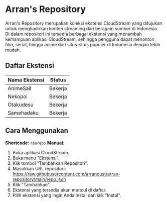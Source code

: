 # Arran's Repository
Arran's Repository merupakan koleksi ekstensi CloudStream yang ditujukan untuk menghadirkan konten streaming dari beragam sumber di Indonesia. Di dalam repositori ini tersedia berbagai ekstensi yang menambah kemampuan aplikasi CloudStream, sehingga pengguna dapat menonton film, serial, hingga anime dari situs-situs populer di Indonesia dengan lebih mudah.

## Daftar Ekstensi
| Nama Ekstensi | Status                            |
| ------------- | --------------------------------- |
| AnimeSail     | Bekerja                           |
| Nekopoi       | Bekerja                           |
| Otakudesu     | Bekerja                           |
| Samehadaku    | Bekerja                           |

## Cara Menggunakan
**Shortcode**: `ranrepo`
**Manual**:
1.  Buka aplikasi CloudStream.
2.  Buka menu "Ekstensi".
3.  Klik tombol "Tambahkan Repositori".
4.  Masukkan URL repositori: https://raw.githubusercontent.com/arranoust/arran-repository/main/repo.json
5.  Klik "Tambahkan".
6.  Ekstensi yang tersedia akan muncul di daftar.
7.  Pilih ekstensi yang ingin Anda instal dan klik "Instal".




